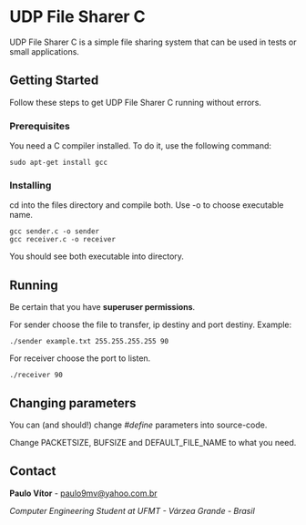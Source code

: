 # UDP File Sharer C
UDP File Sharer C is a simple file sharing system that can be used in tests or small applications.

## Getting Started
Follow these steps to get UDP File Sharer C running without errors.

### Prerequisites
You need a C compiler installed. To do it, use the following command:
```
sudo apt-get install gcc
```
### Installing
cd into the files directory and compile both. Use -o to choose executable name.
```
gcc sender.c -o sender
gcc receiver.c -o receiver
```
You should see both executable into directory.

## Running
Be certain that you have **superuser permissions**.


For sender choose the file to transfer, ip destiny and port destiny.
Example:
```
./sender example.txt 255.255.255.255 90
```

For receiver choose the port to listen.
```
./receiver 90
```

## Changing parameters

You can (and should!) change *#define* parameters into source-code.

Change PACKETSIZE, BUFSIZE and DEFAULT_FILE_NAME to what you need.

## Contact

**Paulo Vítor** - paulo9mv@yahoo.com.br

*Computer Engineering Student at UFMT - Várzea Grande - Brasil*
